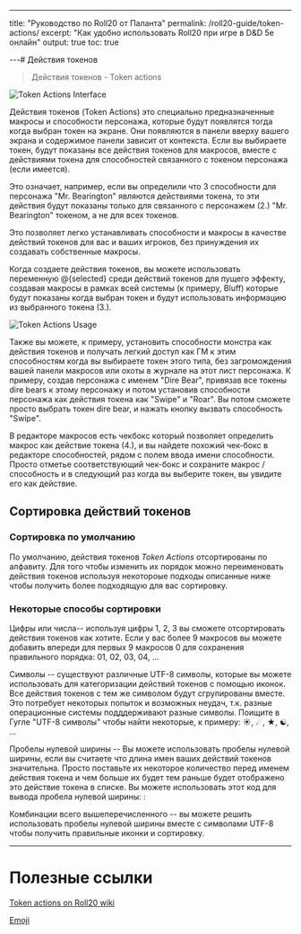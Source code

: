 ---
title: "Руководство по Roll20 от Паланта"
permalink: /roll20-guide/token-actions/
excerpt: "Как удобно использовать Roll20 при игре в D&D 5e онлайн"
output: true
toc: true

---# Действия токенов

> Действия токенов - Token actions

![Token Actions Interface](https://raw.githubusercontent.com/palikhov/palant_roll20_setup/master/img/img-Token_Actions_Interface-01.png)

Действия токенов (Token Actions) это специально предназначенные макросы  и способности персонажа, которые будут появлятся тогда когда выбран токен на экране. Они появляются в панели вверху вашего экрана и содержимое панели зависит от контекста. Если вы выбираете токен, будут показаны все действия токенов для макросов, вместе с действиями токена для способностей связанного с токеном персонажа (если имеется).

Это означает, например, если вы определили что 3 способности для персонажа "Mr. Bearington" являются действиями токена, то эти действия будут показаны только для связанного с персонажем (2.) "Mr. Bearington" токеном,  а не для всех токенов.

Это позволяет легко устанавливать способности и макросы в качестве действий токенов для вас и ваших игроков, без принуждения их создавать собственные макросы.

Когда создаете действия токенов, вы можете использовать переменную @{selected} среди действий токенов для пущего эффекту, создавая макросы в рамках всей системы (к примеру,  Bluff) которые будут показаны когда выбран токен и будут использовать информацию из выбранного токена (3.).

![Token Actions Usage](https://raw.githubusercontent.com/palikhov/palant_roll20_setup/master/img/img-Token_Actions_Usage-02.png) 

Также вы можете, к примеру, установить способности монстра как действия токенов и получать легкий доступ как ГМ к этим способностям когда вы выбираете токен этого типа, без загромождения вашей панели макросов или охоты в журнале на этот лист персонажа.
К примеру, создав персонажа с именем "Dire Bear", привязав все токены dire bears к этому персонажу и потом установив способности персонажа как действия токена как "Swipe" и "Roar". Вы потом сможете просто выбрать токен dire bear, и нажать кнопку вызвать способность "Swipe".

В редакторе макросов есть чекбокс который позволяет определить макрос как действие токена (4.), и вы найдете похожий чек-бокс в редакторе способностей, рядом с полем ввода имени способности. Просто отметье соответствующий чек-бокс и сохраните макрос / способность и в следующий раз когда вы выберите токен, вы увидите его как действие.

## Сортировка действий токенов

### Сортировка по умолчанию

По умолчанию, действия токенов *Token Actions* отсортированы по алфавиту. Для того чтобы изменить их порядок можно переименовать действия токенов используя некотороые подходы описанные ниже чтобы получить более подходящую для вас сортировку.

### Некоторые способы сортировки 

Цифры или числа-- используя цифры  1, 2, 3  вы сможете отсортировать действия токенов как хотите. Если у вас более 9 макросов вы можете добавить впереди для первых 9 макросов 0  для сохранения правильного порядка: 01, 02, 03, 04, ... 

Символы -- существуют различные UTF-8 символы, которые вы можете использовать для категоризации действий токенов с помощью иконок. Все действия токенов с тем же символом будут сгрупированы вместе. Это потребует некоторых попыток  и возможных неудач, т.к. разные операционные системы подддерживают разные символы. Поищите в Гугле "UTF-8 символы"  чтобы найти некоторые, к примеру:  ☀, ☄, ★, ☯, ... 

Пробелы нулевой ширины -- Вы можете использовать пробелы нулевой ширины, если вы считаете что длина имен ваших действий токенов значительна. Просто поставьте их некоторое количество перед именем действия токена и чем больше их будет тем раньше будет отображено это действие токена в списке. Вы можете использовать этот код для вывода пробела нулевой ширины: : &#8203; 

Комбинации всего вышеперечисленного -- вы можете решить использовать пробелы нулевой ширины вместе с символами UTF-8 чтобы получить правильные иконки и сортировку. 


***

# Полезные ссылки

[Token actions on Roll20 wiki](https://wiki.roll20.net/Token_Actions)

[Emoji]()
